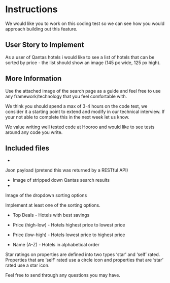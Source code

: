 ﻿# Instructions



We would like you to work on this coding test so we can see how you would approach building out this feature.



## User Story to Implement 


As a user of Qantas hotels i would like to see a list of hotels that can be sorted by price - the list should show an image (145 px wide, 125 px high).



## More Information


Use the attached image of the search page as a guide and feel free to use any framework/technology that you feel comfortable with.


We think you should spend a max of 3-4 hours on the code test, we consider it a starting point to extend and modify in our technical interview. 
If your not able to complete this in the next week let us know.


We value writing well tested code at Hooroo and would like to see tests around any code you write.



## Included files

- 
Json payload (pretend this was returned by a RESTful API)


- Image of stripped down Qantas search results
- 
Image of the dropdown sorting options


Implement at least one of the sorting options.

- Top Deals - Hotels with best savings

- Price (high-low) - Hotels highest price to lowest price

- Price (low-high) - Hotels lowest price to highest price

- Name (A-Z) - Hotels in alphabetical order



Star ratings on properties are defined into two types ‘star’ and ‘self’ rated. 
Properties that are ‘self’ rated use a circle icon and properties that are ‘star’ rated use a star icon.


Feel free to send through any questions you may have.